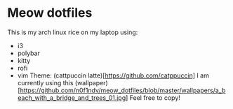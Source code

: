 # Meow dotfiles
This is my arch linux rice on my laptop using:
* i3
* polybar
* kitty
* rofi
* vim
Theme: (cattpuccin latte)[https://github.com/catppuccin]
I am currently using this (wallpaper)[https://github.com/n0f1ndv/meow_dotfiles/blob/master/wallpapers/a_beach_with_a_bridge_and_trees_01.jpg]
Feel free to copy!
